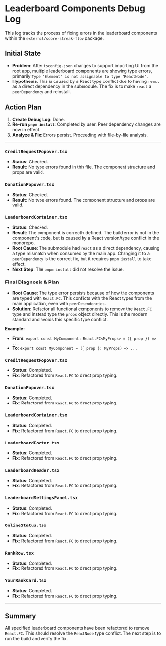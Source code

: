 # Leaderboard Components Debug Log

This log tracks the process of fixing errors in the leaderboard components within the `external/score-streak-flow` package.

## Initial State

- **Problem**: After `tsconfig.json` changes to support importing UI from the root app, multiple leaderboard components are showing type errors, primarily `Type 'Element' is not assignable to type 'ReactNode'`.
- **Hypothesis**: This is caused by a React type conflict due to having `react` as a direct dependency in the submodule. The fix is to make `react` a `peerDependency` and reinstall.

## Action Plan

1.  **Create Debug Log**: Done.
2.  **Re-run `pnpm install`**: Completed by user. Peer dependency changes are now in effect.
3.  **Analyze & Fix**: Errors persist. Proceeding with file-by-file analysis.

---

### `CreditRequestPopover.tsx`

- **Status**: Checked.
- **Result**: No type errors found in this file. The component structure and props are valid.

### `DonationPopover.tsx`

- **Status**: Checked.
- **Result**: No type errors found. The component structure and props are valid.

### `LeaderboardContainer.tsx`

- **Status**: Checked.
- **Result**: The component is correctly defined. The build error is not in the component's code, but is caused by a React version/type conflict in the monorepo.
- **Root Cause**: The submodule had `react` as a direct dependency, causing a type mismatch when consumed by the main app. Changing it to a `peerDependency` is the correct fix, but it requires `pnpm install` to take effect.
- **Next Step**: The `pnpm install` did not resolve the issue.

### Final Diagnosis & Plan

- **Root Cause**: The type error persists because of how the components are typed with `React.FC`. This conflicts with the React types from the main application, even with `peerDependencies`.
- **Solution**: Refactor all functional components to remove the `React.FC` type and instead type the `props` object directly. This is the modern standard and avoids this specific type conflict.

**Example:**

- **From**: `export const MyComponent: React.FC<MyProps> = ({ prop }) => ...`
- **To**: `export const MyComponent = ({ prop }: MyProps) => ...`

### `CreditRequestPopover.tsx`

- **Status**: Completed.
- **Fix**: Refactored from `React.FC` to direct prop typing.

### `DonationPopover.tsx`

- **Status**: Completed.
- **Fix**: Refactored from `React.FC` to direct prop typing.

### `LeaderboardContainer.tsx`

- **Status**: Completed.
- **Fix**: Refactored from `React.FC` to direct prop typing.

### `LeaderboardFooter.tsx`

- **Status**: Completed.
- **Fix**: Refactored from `React.FC` to direct prop typing.

### `LeaderboardHeader.tsx`

- **Status**: Completed.
- **Fix**: Refactored from `React.FC` to direct prop typing.

### `LeaderboardSettingsPanel.tsx`

- **Status**: Completed.
- **Fix**: Refactored from `React.FC` to direct prop typing.

### `OnlineStatus.tsx`

- **Status**: Completed.
- **Fix**: Refactored from `React.FC` to direct prop typing.

### `RankRow.tsx`

- **Status**: Completed.
- **Fix**: Refactored from `React.FC` to direct prop typing.

### `YourRankCard.tsx`

- **Status**: Completed.
- **Fix**: Refactored from `React.FC` to direct prop typing.

---

## Summary

All specified leaderboard components have been refactored to remove `React.FC`. This should resolve the `ReactNode` type conflict. The next step is to run the build and verify the fix.

